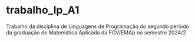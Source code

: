 # trabalho_lp_A1
Trabalho da disciplina de Linguagens de Programação do segundo período da graduação de Matemática Aplicada da FGV/EMAp no semestre 2024/2
